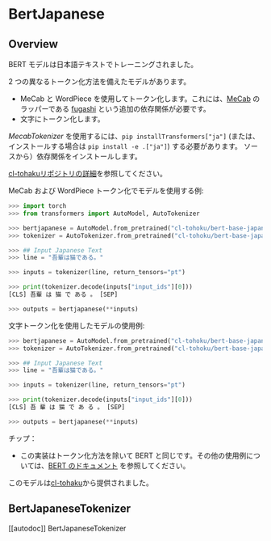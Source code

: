 <!--Copyright 2020 The HuggingFace Team. All rights reserved.

Licensed under the Apache License, Version 2.0 (the "License"); you may not use this file except in compliance with
the License. You may obtain a copy of the License at

http://www.apache.org/licenses/LICENSE-2.0

Unless required by applicable law or agreed to in writing, software distributed under the License is distributed on
an "AS IS" BASIS, WITHOUT WARRANTIES OR CONDITIONS OF ANY KIND, either express or implied. See the License for the
specific language governing permissions and limitations under the License.

⚠️ Note that this file is in Markdown but contain specific syntax for our doc-builder (similar to MDX) that may not be
rendered properly in your Markdown viewer.

-->

# BertJapanese

## Overview

BERT モデルは日本語テキストでトレーニングされました。

2 つの異なるトークン化方法を備えたモデルがあります。

- MeCab と WordPiece を使用してトークン化します。これには、[MeCab](https://taku910.github.io/mecab/) のラッパーである [fugashi](https://github.com/polm/fugashi) という追加の依存関係が必要です。
- 文字にトークン化します。

*MecabTokenizer* を使用するには、`pip installTransformers["ja"]` (または、インストールする場合は `pip install -e .["ja"]`) する必要があります。
ソースから）依存関係をインストールします。

[cl-tohakuリポジトリの詳細](https://github.com/cl-tohaku/bert-japanese)を参照してください。

MeCab および WordPiece トークン化でモデルを使用する例:


```python
>>> import torch
>>> from transformers import AutoModel, AutoTokenizer

>>> bertjapanese = AutoModel.from_pretrained("cl-tohoku/bert-base-japanese")
>>> tokenizer = AutoTokenizer.from_pretrained("cl-tohoku/bert-base-japanese")

>>> ## Input Japanese Text
>>> line = "吾輩は猫である。"

>>> inputs = tokenizer(line, return_tensors="pt")

>>> print(tokenizer.decode(inputs["input_ids"][0]))
[CLS] 吾輩 は 猫 で ある 。 [SEP]

>>> outputs = bertjapanese(**inputs)
```

文字トークン化を使用したモデルの使用例:

```python
>>> bertjapanese = AutoModel.from_pretrained("cl-tohoku/bert-base-japanese-char")
>>> tokenizer = AutoTokenizer.from_pretrained("cl-tohoku/bert-base-japanese-char")

>>> ## Input Japanese Text
>>> line = "吾輩は猫である。"

>>> inputs = tokenizer(line, return_tensors="pt")

>>> print(tokenizer.decode(inputs["input_ids"][0]))
[CLS] 吾 輩 は 猫 で あ る 。 [SEP]

>>> outputs = bertjapanese(**inputs)
```

チップ：

- この実装はトークン化方法を除いて BERT と同じです。その他の使用例については、[BERT のドキュメント](bert) を参照してください。

このモデルは[cl-tohaku](https://huggingface.co/cl-tohaku)から提供されました。

## BertJapaneseTokenizer

[[autodoc]] BertJapaneseTokenizer
